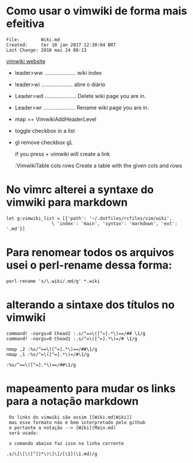 # Como usar o vimwiki de forma mais efeitiva

```
File:		 Wiki.md
Created:	 ter 10 jan 2017 12:30:04 BRT
Last Change: 2018 mai 24 08:13
```
[vimwiki website](https://github.com/vimwiki/vimwiki)

* leader>ww ..................... wiki index
* leader>wi ..................... abre o diário
* Leader>wd ..................... Delete wiki page you are in.
* Leader>wr ..................... Rename wiki page you are in.
* map == <Plug>VimwikiAddHeaderLevel
* <c-space> toggle checkbox in a list
* gl remove checkbox gL

    if you press + vimwiki will create a link

    :VimwikiTable cols rows
    Create a table with the given cols and rows


# No vimrc alterei a syntaxe do vimwiki para markdown

    let g:vimwiki_list = [{'path': '~/.dotfiles/rcfiles/vim/wiki',
                     \ 'index': 'main', 'syntax': 'markdown', 'ext': '.md'}]

# Para renomear todos os arquivos usei o perl-rename dessa forma:

    perl-rename 's/\.wiki/.md/g' *.wiki


# alterando a sintaxe dos títulos no vimwiki

    command! -nargs=0 Chead2 :.s/^==\([^=].*\)==/## \1/g
    command! -nargs=0 Chead1 :.s/^=\([^=].*\)=/# \1/g

    nmap ,2 :%s/^==\([^=].*\)==/##\1/g
    nmap ,1 :%s/^=\([^=].*\)=/#\1/g

    :%s/^==\([^=].*\)==/##\1/g

# mapeamento para mudar os links para a notação markdown

     Os links do vimwiki são assim [[Wiki.md|Wiki]]
     mas esse formato não é bem interpretado pelo github
     e portante a notação --> [Wiki](Main.md)
     será usada:

     o comando abaixo faz isso na linha corrente

    .s/\[\[\([^]]*\)\]\]/[\1](\1.md)/g

